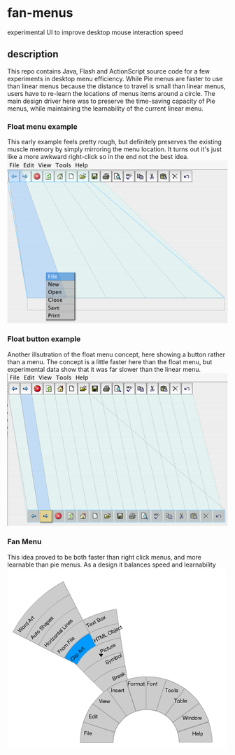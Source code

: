 # fan-menus
experimental UI to improve desktop mouse interaction speed

## description
This repo contains Java, Flash and ActionScript source code for a few experiments in desktop menu efficiency. While Pie menus are faster to use than linear menus because the distance to travel is small than linear menus, users have to re-learn the locations of menus items around a circle. The main design driver here was to preserve the time-saving capacity of Pie menus, while maintaining the learnability of the current linear menu.

### Float menu example
This early example feels pretty rough, but definitely preserves the existing muscle memory by simply mirroring the menu location. It turns out it's just like a more awkward right-click so in the end not the best idea.
![Image of Float Menu](https://github.com/scottdavidoff/fan-menus/blob/main/images/floatMenu.gif)

### Float button example
Another illsutration of the float menu concept, here showing a button rather than a menu. The concept is a little faster here than the float menu, but experimental data show that it was far slower than the linear menu.
![Image of Float Button](https://github.com/scottdavidoff/fan-menus/blob/main/images/floatButton.gif)

### Fan Menu
This idea proved to be both faster than right click menus, and more learnable than pie menus. As a design it balances speed and learnability
![Image of Fan Menu](https://github.com/scottdavidoff/fan-menus/blob/main/images/fanMenu04.png)
